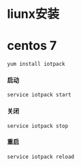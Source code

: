 # liunx安装
# centos 7
```text
yum install iotpack
```
#### 启动
```text
service iotpack start
```
#### 关闭
```text
service iotpack stop
```
#### 重启
```text
service iotpack reload
```

